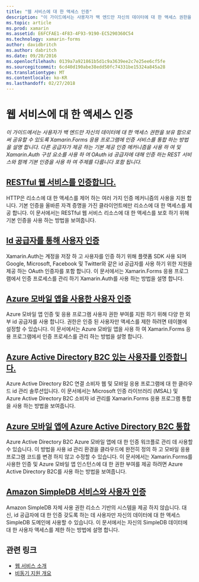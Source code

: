 ```yaml
---
title: "웹 서비스에 대 한 액세스 인증"
description: "이 가이드에서는 사용자가 백 엔드만 자신의 데이터에 대 한 액세스 권한을 보유 함으로써 공유할 수 있도록 Xamarin.Forms 응용 프로그램에 인증 서비스를 통합 하는 방법을 설명 합니다. 다른 공급자가 제공 하는 기본 제공 인증 메커니즘을 사용 하 여 및 Xamarin.Auth 구성 요소를 사용 하 여 OAuth id 공급자에 대해 인증 하는 REST 서비스와 함께 기본 인증을 사용 하 여 주제를 다룹니다 포함 됩니다."
ms.topic: article
ms.prod: xamarin
ms.assetid: E6FCFAE1-4F83-4F93-9190-EC5290360C54
ms.technology: xamarin-forms
author: davidbritch
ms.author: dabritch
ms.date: 09/20/2016
ms.openlocfilehash: 0139a7a921861b5d1c9a3639ee2c7e25ee6cf5fe
ms.sourcegitcommit: 6cd40d190abe38edd50fc74331be15324a845a28
ms.translationtype: MT
ms.contentlocale: ko-KR
ms.lasthandoff: 02/27/2018
---
```

# <a name="authenticating-access-to-web-services"></a>웹 서비스에 대 한 액세스 인증

_이 가이드에서는 사용자가 백 엔드만 자신의 데이터에 대 한 액세스 권한을 보유 함으로써 공유할 수 있도록 Xamarin.Forms 응용 프로그램에 인증 서비스를 통합 하는 방법을 설명 합니다. 다른 공급자가 제공 하는 기본 제공 인증 메커니즘을 사용 하 여 및 Xamarin.Auth 구성 요소를 사용 하 여 OAuth id 공급자에 대해 인증 하는 REST 서비스와 함께 기본 인증을 사용 하 여 주제를 다룹니다 포함 됩니다._

## <a name="authenticating-a-restful-web-servicerestmd"></a>[RESTful 웹 서비스를 인증합니다.](rest.md)

HTTP은 리소스에 대 한 액세스를 제어 하는 여러 가지 인증 메커니즘의 사용을 지원 합니다. 기본 인증을 올바른 자격 증명을 가진 클라이언트에만 리소스에 대 한 액세스를 제공 합니다. 이 문서에서는 RESTful 웹 서비스 리소스에 대 한 액세스를 보호 하기 위해 기본 인증을 사용 하는 방법을 보여줍니다.

## <a name="authenticating-users-with-an-identity-provideroauthmd"></a>[Id 공급자를 통해 사용자 인증](oauth.md)

Xamarin.Auth는 계정을 저장 하 고 사용자를 인증 하기 위해 플랫폼 SDK 사용 되며 Google, Microsoft, Facebook 및 Twitter와 같은 id 공급자를 사용 하기 위한 지원을 제공 하는 OAuth 인증자를 포함 합니다. 이 문서에서는 Xamarin.Forms 응용 프로그램에서 인증 프로세스를 관리 하기 Xamarin.Auth를 사용 하는 방법을 설명 합니다.

## <a name="authenticating-users-with-azure-mobile-appsazuremd"></a>[Azure 모바일 앱을 사용한 사용자 인증](azure.md)

Azure 모바일 앱 인증 및 응용 프로그램 사용자 권한 부여를 지원 하기 위해 다양 한 외부 id 공급자를 사용 합니다. 권한은 인증 된 사용자만 액세스를 제한 하려면 테이블에 설정할 수 있습니다. 이 문서에서는 Azure 모바일 앱을 사용 하 여 Xamarin.Forms 응용 프로그램에서 인증 프로세스를 관리 하는 방법을 설명 합니다.

## <a name="authenticating-users-with-azure-active-directory-b2cazure-ad-b2cmd"></a>[Azure Active Directory B2C 있는 사용자를 인증합니다.](azure-ad-b2c.md)

Azure Active Directory B2C 연결 소비자 웹 및 모바일 응용 프로그램에 대 한 클라우드 id 관리 솔루션입니다. 이 문서에서는 Microsoft 인증 라이브러리 (MSAL) 및 Azure Active Directory B2C 소비자 id 관리를 Xamarin.Forms 응용 프로그램 통합을 사용 하는 방법을 보여줍니다.

## <a name="integrating-azure-active-directory-b2c-with-azure-mobile-appsazure-ad-b2c-mobile-appmd"></a>[Azure 모바일 앱에 Azure Active Directory B2C 통합](azure-ad-b2c-mobile-app.md)

Azure Active Directory B2C Azure 모바일 앱에 대 한 인증 워크플로 관리 데 사용할 수 있습니다. 이 방법을 사용 id 관리 환경을 클라우드에 완전히 정의 하 고 모바일 응용 프로그램 코드를 변경 하지 않고 수정할 수 있습니다. 이 문서에서는 Xamarin.Forms를 사용한 인증 및 Azure 모바일 앱 인스턴스에 대 한 권한 부여를 제공 하려면 Azure Active Directory B2C를 사용 하는 방법을 보여줍니다.

## <a name="authenticating-users-with-an-amazon-simpledb-serviceawsmd"></a>[Amazon SimpleDB 서비스와 사용자 인증](aws.md)

Amazon SimpleDB 자체 사용 권한 리소스 기반의 시스템을 제공 하지 않습니다. 대신, id 공급자에 대 한 인증 갖도록 하는 데 사용자만 자신의 데이터에 대 한 액세스 SimpleDB 도메인에 사용할 수 있습니다. 이 문서에서는 자신의 SimpleDB 데이터에 대 한 사용자 액세스를 제한 하는 방법에 설명 합니다.


## <a name="related-links"></a>관련 링크

- [웹 서비스 소개](~/cross-platform/data-cloud/web-services/index.md)
- [비동기 지원 개요](~/cross-platform/platform/async.md)
